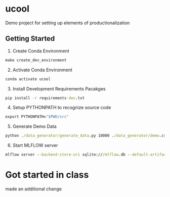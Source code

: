 # ucool

Demo project for setting up elements of productionalization

## Getting Started
1. Create Conda Environment
```cmd
make create_dev_environment
```
2. Activate Conda Environment
```cmd
conda activate ucool
```
3. Install Development Requirements Pacakges
```cmd
pip install -r requirements-dev.txt
```
4. Setup PYTHONPATH to recognize source code
```cmd
export PYTHONPATH="$PWD/src"
```
5. Generate Demo Data
```cmd
python ./data_generator/generate_data.py 10000 ./data_generator/demo.csv
```
6. Start MLFLOW server
```cmd
mlflow server --backend-store-uri sqlite:///mlflow.db --default-artifact-root ./artifacts --host 0.0.0.0 -p 1234
```

# Got started in class
made an additional change